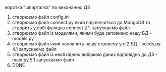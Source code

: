 коротка "шпаргалка" по виконанню ДЗ

1. створюємо файл config.ini
2. створюємо файл connect.py який підключиться до MongoDB та створить у собі функцію connect
2.1. запускаємо файл
3. створюємо файл із моделями, якими буде заповнено нашу БД - models.py
4. створюємо файл який наповнить нашу створену у п.2 БД - seeds.py
4.1 запускаємо файл
5. створюємо файл із необхідною вибіркою даних відповідно до ДЗ - main.py
5.1 запускаємо файл
6. DONE 

